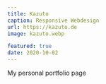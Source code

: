 ```yaml
---
title: Kazuto
caption: Responsive Webdesign
url: https://kazuto.de
image: kazuto.webp

featured: true
date: 2020-10-02
---
```


My personal portfolio page
